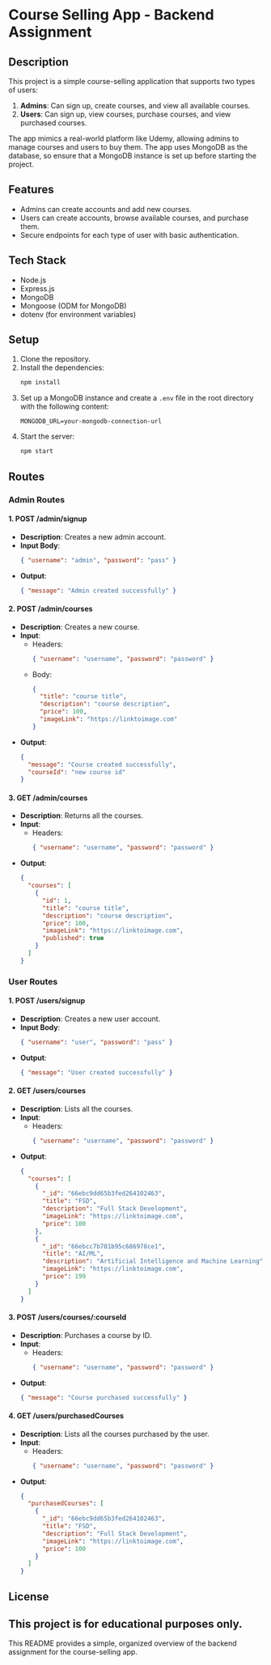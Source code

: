 # Course Selling App - Backend Assignment

## Description
This project is a simple course-selling application that supports two types of users:
1. **Admins**: Can sign up, create courses, and view all available courses.
2. **Users**: Can sign up, view courses, purchase courses, and view purchased courses.

The app mimics a real-world platform like Udemy, allowing admins to manage courses and users to buy them. The app uses MongoDB as the database, so ensure that a MongoDB instance is set up before starting the project.

## Features
- Admins can create accounts and add new courses.
- Users can create accounts, browse available courses, and purchase them.
- Secure endpoints for each type of user with basic authentication.

## Tech Stack
- Node.js
- Express.js
- MongoDB
- Mongoose (ODM for MongoDB)
- dotenv (for environment variables)

## Setup
1. Clone the repository.
2. Install the dependencies:
   ```bash
   npm install
   ```
3. Set up a MongoDB instance and create a `.env` file in the root directory with the following content:
   ```
   MONGODB_URL=your-mongodb-connection-url
   ```
4. Start the server:
   ```bash
   npm start
   ```

## Routes

### Admin Routes
#### 1. **POST /admin/signup**
   - **Description**: Creates a new admin account.
   - **Input Body**:
     ```json
     { "username": "admin", "password": "pass" }
     ```
   - **Output**:
     ```json
     { "message": "Admin created successfully" }
     ```

#### 2. **POST /admin/courses**
   - **Description**: Creates a new course.
   - **Input**: 
     - Headers: 
       ```json
       { "username": "username", "password": "password" }
       ```
     - Body:
       ```json
       { 
         "title": "course title", 
         "description": "course description", 
         "price": 100, 
         "imageLink": "https://linktoimage.com" 
       }
       ```
   - **Output**:
     ```json
     { 
       "message": "Course created successfully", 
       "courseId": "new course id" 
     }
     ```

#### 3. **GET /admin/courses**
   - **Description**: Returns all the courses.
   - **Input**: 
     - Headers:
       ```json
       { "username": "username", "password": "password" }
       ```
   - **Output**:
     ```json
     { 
       "courses": [
         {
           "id": 1,
           "title": "course title",
           "description": "course description",
           "price": 100,
           "imageLink": "https://linktoimage.com",
           "published": true
         }
       ]
     }
     ```

### User Routes
#### 1. **POST /users/signup**
   - **Description**: Creates a new user account.
   - **Input Body**:
     ```json
     { "username": "user", "password": "pass" }
     ```
   - **Output**:
     ```json
     { "message": "User created successfully" }
     ```

#### 2. **GET /users/courses**
   - **Description**: Lists all the courses.
   - **Input**: 
     - Headers:
       ```json
       { "username": "username", "password": "password" }
       ```
   - **Output**:
     ```json
     { 
       "courses": [
         {
           "_id": "66ebc9dd65b3fed264102463",
           "title": "FSD",
           "description": "Full Stack Development",
           "imageLink": "https://linktoimage.com",
           "price": 100
         },
         {
           "_id": "66ebcc7b701b95c686978ce1",
           "title": "AI/ML",
           "description": "Artificial Intelligence and Machine Learning",
           "imageLink": "https://linktoimage.com",
           "price": 199
         }
       ]
     }
     ```

#### 3. **POST /users/courses/:courseId**
   - **Description**: Purchases a course by ID.
   - **Input**: 
     - Headers:
       ```json
       { "username": "username", "password": "password" }
       ```
   - **Output**:
     ```json
     { "message": "Course purchased successfully" }
     ```

#### 4. **GET /users/purchasedCourses**
   - **Description**: Lists all the courses purchased by the user.
   - **Input**:
     - Headers:
       ```json
       { "username": "username", "password": "password" }
       ```
   - **Output**:
     ```json
     { 
       "purchasedCourses": [
         {
           "_id": "66ebc9dd65b3fed264102463",
           "title": "FSD",
           "description": "Full Stack Development",
           "imageLink": "https://linktoimage.com",
           "price": 100
         }
       ]
     }
     ```
## License
This project is for educational purposes only.
---
This README provides a simple, organized overview of the backend assignment for the course-selling app. 
